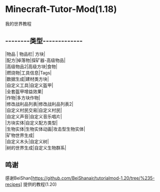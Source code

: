 # Minecraft-Tutor-Mod(1.18)
我的世界教程  

## --------类型-------------
|物品 | 物品栏| 方块|  
|配方|掉落物|探矿器-高级物品|  
|高级物品2|高级方块|食物|  
|燃烧物|工具信息|Tags|  
|数据生成|建材类方块|  
|自定义工具|自定义盔甲|  
|全套盔甲增益效果|  
|作物|多方块作物|  
|修改战利品列表|修改战利品列表2|  
|自定义村民交易|自定义村民|  
|自定义声音|自定义音乐唱片|  
|方块实体|自定义配方类型|  
|生物实体|生物实体动画|攻击型生物实体|  
|矿物世界生成|  
|自定义木头|自定义树|  
|树的世界生成|自定义生物群系|  

## 鸣谢
感谢BeiShan[https://github.com/BeiShanair/tutorialmod-1.20/tree/%235-recipes] 提供的教程(1.20)
